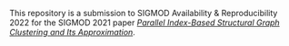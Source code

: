 This repository is a submission to SIGMOD Availability & Reproducibility 2022
for the SIGMOD 2021 paper _[Parallel Index-Based Structural Graph Clustering and
Its Approximation](https://dl.acm.org/doi/abs/10.1145/3448016.3457278)_.
